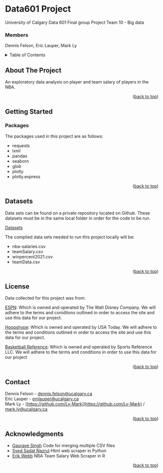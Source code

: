 

# Data601 Project
University of Calgary Data 601 Final group Project
Team 10 - Big data

### Members
Dennis Felson, Eric Lauper, Mark Ly

<!-- TABLE OF CONTENTS -->
<details>
  <summary>Table of Contents</summary>
  <ol>
    <li>
      <a href="#about-the-project">About The Project</a>
    </li>
    <li>
      <a href="#getting-started">Getting Started</a>
      <ul>
        <li><a href="#packages">Prerequisites</a></li>
      </ul>
    </li>
    <li><a href="#usage">Usage</a></li>
    <li><a href="#license">License</a></li>
    <li><a href="#contact">Contact</a></li>
    <li><a href="#acknowledgments">Acknowledgments</a></li>
  </ol>
</details>



<!-- ABOUT THE PROJECT -->
## About The Project


An exploratory data analysis on player and team salary of players in the NBA.
<p align="right">(<a href="#top">back to top</a>)</p>


<!-- GETTING STARTED -->
## Getting Started

### Packages

The packages used in this project are as follows:

* requests
* lxml
* pandas
* seaborn
* glob
* plotly
* plotly.express
<p align="right">(<a href="#top">back to top</a>)</p>

<!-- USAGE EXAMPLES -->
## Datasets

Data sets can be found on a private repository located on Github. These datasets must be in the same local folder in
order for the code to be run. 

[Datasets](https://github.com/Ly-Mark/Data601_Project)

The complied data sets needed to run this project locally will be:
* nba-salaries.csv
* teamSalary.csv
* winpercent2021.csv
* teamData.csv

<p align="right">(<a href="#top">back to top</a>)</p>


<!-- LICENSE -->
## License

Data collected for this project was from:

[ESPN](http://www.espn.com/nba/salaries): Which is owned and operated by The Walt Disney Company. We will adhere to the
terms and conidtions outlined in order to access the site and use this data for our project.

[Hoopshype](https://hoopshype.com/salaries/): Which is owned and operated by USA Today. We will adhere to the
terms and conditions outlined in order to access the site and use this data for our project.

[Basketball Reference](https://www.basketball-reference.com/leagues/NBA_2021_ratings.html): Which is owned and operated by
Sports Reference LLC. We will adhere to the terms and conditions in order to use this data for our project

<p align="right">(<a href="#top">back to top</a>)</p>


<!-- CONTACT -->
## Contact

Dennis Felson - [dennis.felson@ucalgary.ca](dennis.felson@ucalgary.ca)</br>
Eric Lauper - [emlauper@ucalgary.ca](emlauper@ucalgary.ca)</br>
Mark Ly - [https://github.com/Ly-Mark](https://github.com/Ly-Mark) / [mark.ly@ucalgary.ca](mark.ly@ucalgary.ca)
<p align="right">(<a href="#top">back to top</a>)</p>

<!-- ACKNOWLEDGMENTS -->
## Acknowledgments

* [Gaurave Singh](https://stackoverflow.com/questions/20906474/import-multiple-csv-files-into-pandas-and-concatenate-into-one-dataframe) Code for merging multiple CSV files
* [Syed Sadat Nazrul](https://towardsdatascience.com/web-scraping-html-tables-with-python-c9baba21059) Html web scraper in Python
* [Erik Webb](https://unboxed-analytics.com/data-technology/web-scraping-nba-salaries/) NBA Team Salary Web Scraper in R

<p align="right">(<a href="#top">back to top</a>)</p>


